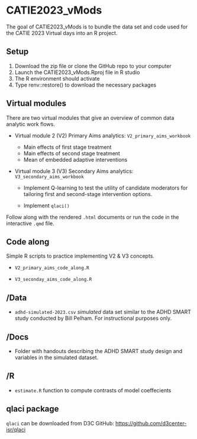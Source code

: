 
<!-- README.md is generated from README.Rmd. Please edit that file -->

# CATIE2023_vMods

<!-- badges: start -->
<!-- badges: end -->

The goal of CATIE2023_vMods is to bundle the data set and code used for
the CATIE 2023 Virtual days into an R project.

## Setup

1.  Download the zip file or clone the GitHub repo to your computer
2.  Launch the CATIE2023_vMods.Rproj file in R studio
3.  The R environment should activate
4.  Type renv::restore() to download the necessary packages

## Virtual modules

There are two virtual modules that give an overview of common data
analytic work flows.

- Virtual module 2 (V2) Primary Aims analytics:
  `V2_primary_aims_workbook`

  - Main effects of first stage treatment
  - Main effects of second stage treatment
  - Mean of embedded adaptive interventions

- Virtual module 3 (V3) Secondary Aims analytics:
  `V3_secondary_aims_workbook`

  - Implement Q-learning to test the utility of candidate moderators for
    tailoring first and second-stage intervention options.

  - Implement `qlaci()`

Follow along with the rendered `.html` documents or run the code in the
interactive `.qmd` file.

## Code along

Simple R scripts to practice implementing V2 & V3 concepts.

- `V2_primary_aims_code_along.R`

- `V3_seconday_aims_code_along.R`

## /Data

- `adhd-simulated-2023.csv` *simulated* data set similar to the ADHD
  SMART study conducted by Bill Pelham. For instructional purposes only.

## /Docs

- Folder with handouts describing the ADHD SMART study design and
  variables in the simulated dataset.

## /R

- `estimate.R` function to compute contrasts of model coeffecients

## qlaci package

`qlaci` can be downloaded from D3C GitHub:
<https://github.com/d3center-isr/qlaci>
